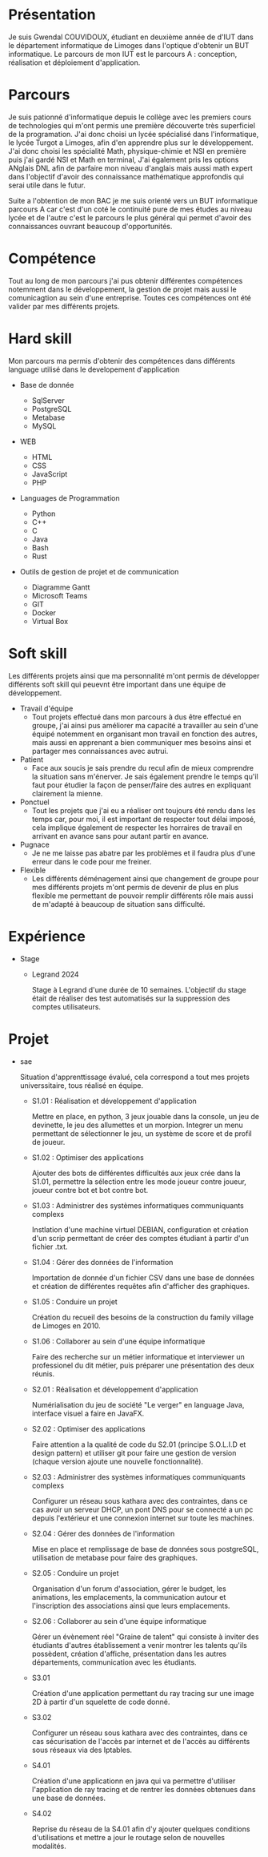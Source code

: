 # Présentation 
Je suis Gwendal COUVIDOUX, étudiant en deuxième année de d'IUT dans le département informatique de Limoges dans l'optique d'obtenir un BUT informatique. Le parcours de mon IUT est le parcours A : conception, réalisation et déploiement d'application.

# Parcours
Je suis pationné d'informatique depuis le collège avec les premiers cours de technologies qui m'ont permis une première découverte très superficiel de la programation. J'ai donc choisi un lycée spécialisé dans l'informatique, le lycée Turgot a Limoges, afin d'en apprendre plus sur le développement. J'ai donc choisi les spécialité Math, physique-chimie et NSI en première puis j'ai gardé NSI et Math en terminal, J'ai également pris les options ANglais DNL afin de parfaire mon niveau d'anglais mais aussi math expert dans l'objectif d'avoir des connaissance mathématique approfondis qui serai utile dans le futur.


Suite a l'obtention de mon BAC je me suis orienté vers un BUT informatique parcours A car c'est d'un coté le continuité pure de mes études au niveau lycée et de l'autre c'est le parcours le plus général qui permet d'avoir des connaissances ouvrant beaucoup d'opportunités.


# Compétence

Tout au long de mon parcours j'ai pus obtenir différentes compétences notemment dans le développement, la gestion de projet mais aussi le comunicagtion au sein d'une entreprise. Toutes ces compétences ont été valider par mes différents projets.

# Hard skill

Mon parcours ma permis d'obtenir des compétences dans différents language utilisé dans le developement d'application


- Base de donnée
  - SqlServer
  - PostgreSQL
  - Metabase
  - MySQL


- WEB
  - HTML
  - CSS
  - JavaScript
  - PHP


- Languages de Programmation
  - Python
  - C++
  - C
  - Java
  - Bash
  - Rust

- Outils de gestion de projet et de communication
  - Diagramme Gantt
  - Microsoft Teams
  - GIT
  - Docker
  - Virtual Box

   
# Soft skill
Les différents projets ainsi que ma personnalité m'ont permis de développer différents soft skill qui peuevnt être important dans une équipe de développement.

- Travail d'équipe
  - Tout projets effectué dans mon parcours à dus être effectué en groupe, j'ai ainsi pus améliorer ma capacité a travailler au sein d'une équipé notemment en organisant mon travail en fonction des autres, mais aussi en apprenant a bien communiquer mes besoins ainsi et partager mes connaissances avec autrui.
- Patient
  - Face aux soucis je sais prendre du recul afin de mieux comprendre la situation sans m'énerver. Je sais également prendre le temps qu'il faut pour étudier la façon de penser/faire des autres en expliquant clairement la mienne.
- Ponctuel
  - Tout les projets que j'ai eu a réaliser ont toujours été rendu dans les temps car, pour moi, il est important de respecter tout délai imposé, cela implique également de respecter les horraires de travail en arrivant en avance sans pour autant partir en avance.
- Pugnace
  - Je ne me laisse pas abatre par les problèmes et il faudra plus d'une erreur dans le code pour me freiner.
- Flexible
  - Les différents déménagement ainsi que changement de groupe pour mes différents projets m'ont permis de devenir de plus en plus flexible me permettant de pouvoir remplir différents rôle mais aussi de m'adapté à beaucoup de situation sans difficulté.

# Expérience 
- Stage
  - Legrand 2024

    Stage à Legrand d'une durée de 10 semaines. L'objectif du stage était de réaliser des test automatisés sur la suppression des comptes utilisateurs.


# Projet
- sae

  Situation d'apprenttissage évalué, cela correspond a tout mes projets universsitaire, tous réalisé en équipe.
  - S1.01 : Réalisation et développement d'application
    
    Mettre en place, en python, 3 jeux jouable dans la console, un jeu de devinette, le jeu des allumettes et un morpion. Integrer un menu permettant de sélectionner le jeu, un système de score et de profil de joueur.
    
  - S1.02 : Optimiser des applications 
 
    Ajouter des bots de différentes difficultés aux jeux crée dans la S1.01, permettre la sélection entre les mode joueur contre joueur, joueur contre bot et bot contre bot.
    
  - S1.03 : Administrer des systèmes informatiques communiquants complexs 

    Instlation d'une machine virtuel DEBIAN, configuration et création d'un scrip permettant de créer des comptes étudiant à partir d'un fichier .txt.
    
  - S1.04 : Gérer des données de l'information
 
    Importation de donnée d'un fichier CSV dans une base de données et création de différentes requêtes afin d'afficher des graphiques.
    
  - S1.05 : Conduire un projet
 
    Création du recueil des besoins de la construction du family village de Limoges en 2010.
    
  - S1.06 : Collaborer au sein d'une équipe informatique 

    Faire des recherche sur un métier informatique et interviewer un professionel du dit métier, puis préparer une présentation des deux réunis.
    

  - S2.01 : Réalisation et développement d'application
 
    Numérialisation du jeu de société "Le verger" en language Java, interface visuel a faire en JavaFX.
    
  - S2.02 : Optimiser des applications
 
    Faire attention a la qualité de code du S2.01 (principe S.O.L.I.D et design pattern) et utiliser git pour faire une gestion de version (chaque version ajoute une nouvelle fonctionnalité).
     
  - S2.03 : Administrer des systèmes informatiques communiquants complexs
 
    Configurer un réseau sous kathara avec des contraintes, dans ce cas avoir un serveur DHCP, un pont DNS pour se connecté a un pc depuis l'extérieur et une connexion internet sur toute les machines.
    
  - S2.04 : Gérer des données de l'information
 
    Mise en place et remplissage de base de données sous postgreSQL, utilisation de metabase pour faire des graphiques.
    
  - S2.05 : Conduire un projet
 
    Organisation d'un forum d'association, gérer le budget, les animations, les emplacements, la communication autour et l'inscription des associations ainsi que leurs emplacements.
    
  - S2.06 : Collaborer au sein d'une équipe informatique 

    Gérer un évènement réel "Graine de talent" qui consiste à inviter des étudiants d'autres établissement a venir montrer les talents qu'ils possèdent, création d'affiche, présentation dans les autres départements, communication avec les étudiants.


  - S3.01
   
    Création d'une application permettant du ray tracing sur une image 2D à partir d'un squelette de code donné.
  - S3.02
 
     Configurer un réseau sous kathara avec des contraintes, dans ce cas sécurisation de l'accès par internet et de l'accès au différents sous réseaux via des Iptables.
  - S4.01
 
    Création d'une applicationn en java qui va permettre d'utiliser l'application de ray tracing et de rentrer les données obtenues dans une base de données.
  - S4.02

    Reprise du réseau de la S4.01 afin d'y ajouter quelques conditions d'utilisations et mettre a jour le routage selon de nouvelles modalités.
<!--
**wawa998/wawa998** is a ✨ _special_ ✨ repository because its `README.md` (this file) appears on your GitHub profile.

Here are some ideas to get you started:

- 🔭 I’m currently working on ...
- 🌱 I’m currently learning ...
- 👯 I’m looking to collaborate on ...
- 🤔 I’m looking for help with ...
- 💬 Ask me about ...
- 📫 How to reach me: ...
- 😄 Pronouns: ...
- ⚡ Fun fact: ...
-->
